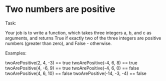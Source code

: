 # Two numbers are positive

Task:

Your job is to write a function, which takes three integers a, b, and c as arguments, and returns True if exactly two of the three integers are positive numbers (greater than zero), and False - otherwise.

Examples:

twoArePositive(2, 4, -3) == true
twoArePositive(-4, 6, 8) == true
twoArePositive(4, -6, 9) == true
twoArePositive(-4, 6, 0) == false
twoArePositive(4, 6, 10) == false
twoArePositive(-14, -3, -4) == false